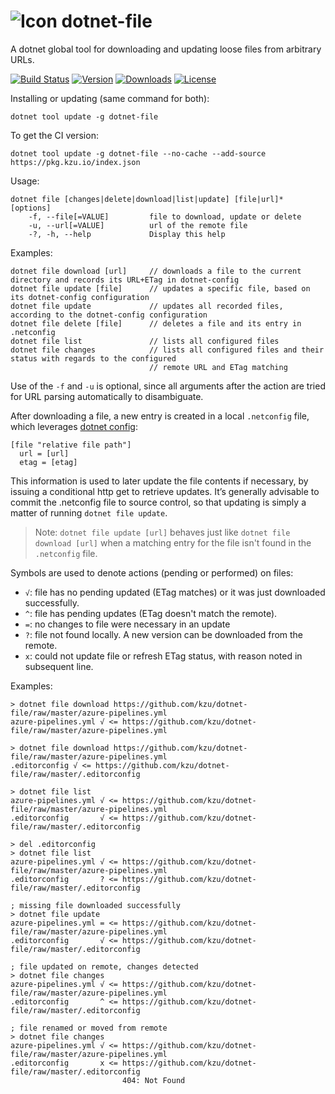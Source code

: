 ![Icon](https://raw.github.com/kzu/dotnet-config/master/docs/img/icon-32.png) dotnet-file
============

A dotnet global tool for downloading and updating loose files from arbitrary URLs.

[![Build Status](https://dev.azure.com/kzu/oss/_apis/build/status/dotnet-file?branchName=master)](https://dev.azure.com/kzu/oss/_build/latest?definitionId=35&branchName=master)
[![Version](https://img.shields.io/nuget/v/dotnet-file.svg)](https://www.nuget.org/packages/dotnet-file)
[![Downloads](https://img.shields.io/nuget/dt/dotnet-file.svg)](https://www.nuget.org/packages/dotnet-file)
[![License](https://img.shields.io/github/license/kzu/dotnet-file.svg?color=blue)](https://github.com/kzu/dotnet-file/blob/master/LICENSE)

Installing or updating (same command for both):

```
dotnet tool update -g dotnet-file
```

To get the CI version:

```
dotnet tool update -g dotnet-file --no-cache --add-source https://pkg.kzu.io/index.json
```

Usage:

    dotnet file [changes|delete|download|list|update] [file|url]* [options]
        -f, --file[=VALUE]         file to download, update or delete
        -u, --url[=VALUE]          url of the remote file
        -?, -h, --help             Display this help

Examples:

    dotnet file download [url]     // downloads a file to the current directory and records its URL+ETag in dotnet-config
    dotnet file update [file]      // updates a specific file, based on its dotnet-config configuration
    dotnet file update             // updates all recorded files, according to the dotnet-config configuration
    dotnet file delete [file]      // deletes a file and its entry in .netconfig
    dotnet file list               // lists all configured files
    dotnet file changes            // lists all configured files and their status with regards to the configured 
                                   // remote URL and ETag matching

Use of the `-f` and `-u` is optional, since all arguments after the action are tried for URL parsing automatically to 
disambiguate.    

After downloading a file, a new entry is created in a local `.netconfig` file, which
leverages [dotnet config](https://github.com/kzu/dotnet-config):

    [file "relative file path"]
      url = [url]
      etag = [etag]

This information is used to later update the file contents if necessary, by issuing a 
conditional http get to retrieve updates. It’s generally advisable to commit the .netconfig file 
to source control, so that updating is simply a matter of running `dotnet file update`. 

> Note: `dotnet file update [url]` behaves just like `dotnet file download [url]` when a matching 
> entry for the file isn't found in the `.netconfig` file.

Symbols are used to denote actions (pending or performed) on files:

* `√`: file has no pending updated (ETag matches) or it was just downloaded successfully.
* `^`: file has pending updates (ETag doesn't match the remote).
* `=`: no changes to file were necessary in an update
* `?`: file not found locally. A new version can be downloaded from the remote.
* `x`: could not update file or refresh ETag status, with reason noted in subsequent line.

Examples:

    > dotnet file download https://github.com/kzu/dotnet-file/raw/master/azure-pipelines.yml
    azure-pipelines.yml √ <= https://github.com/kzu/dotnet-file/raw/master/azure-pipelines.yml

    > dotnet file download https://github.com/kzu/dotnet-file/raw/master/azure-pipelines.yml
    .editorconfig √ <= https://github.com/kzu/dotnet-file/raw/master/.editorconfig

    > dotnet file list
    azure-pipelines.yml √ <= https://github.com/kzu/dotnet-file/raw/master/azure-pipelines.yml
    .editorconfig       √ <= https://github.com/kzu/dotnet-file/raw/master/.editorconfig

    > del .editorconfig
    > dotnet file list
    azure-pipelines.yml √ <= https://github.com/kzu/dotnet-file/raw/master/azure-pipelines.yml
    .editorconfig       ? <= https://github.com/kzu/dotnet-file/raw/master/.editorconfig

    ; missing file downloaded successfully
    > dotnet file update
    azure-pipelines.yml = <= https://github.com/kzu/dotnet-file/raw/master/azure-pipelines.yml
    .editorconfig       √ <= https://github.com/kzu/dotnet-file/raw/master/.editorconfig

    ; file updated on remote, changes detected
    > dotnet file changes
    azure-pipelines.yml √ <= https://github.com/kzu/dotnet-file/raw/master/azure-pipelines.yml
    .editorconfig       ^ <= https://github.com/kzu/dotnet-file/raw/master/.editorconfig

    ; file renamed or moved from remote
    > dotnet file changes
    azure-pipelines.yml √ <= https://github.com/kzu/dotnet-file/raw/master/azure-pipelines.yml
    .editorconfig       x <= https://github.com/kzu/dotnet-file/raw/master/.editorconfig
                             404: Not Found
